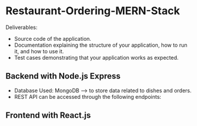 # Restaurant-Ordering-MERN-Stack

Deliverables:

- Source code of the application.
- Documentation explaining the structure of your application, how to run it, and how to use it.
- Test cases demonstrating that your application works as expected.

## Backend with Node.js Express

- Database Used: MongoDB --> to store data related to dishes and orders.
- REST API can be accessed through the following endpoints:

## Frontend with React.js
